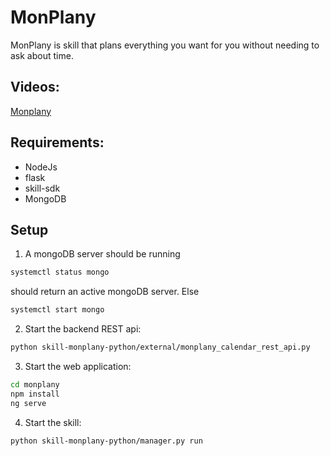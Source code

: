 # MonPlany
MonPlany is skill that plans everything you want for you without needing to ask about time.

## Videos:
[Monplany](https://youtu.be/dcBiMdv0mzw)

## Requirements:

- NodeJs
- flask
- skill-sdk
- MongoDB

## Setup
1) A mongoDB server should be running 
```bash
systemctl status mongo
```
should return an active mongoDB server. Else
```bash
systemctl start mongo
```

2) Start the backend REST api:
```bash
python skill-monplany-python/external/monplany_calendar_rest_api.py
```
3) Start the web application:
```bash
cd monplany
npm install
ng serve
```

4) Start the skill:
```bash
python skill-monplany-python/manager.py run
```

